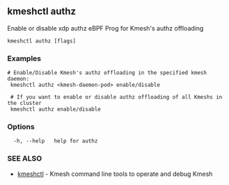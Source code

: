 ## kmeshctl authz

Enable or disable xdp authz eBPF Prog for Kmesh's authz offloading

```
kmeshctl authz [flags]
```

### Examples

```
# Enable/Disable Kmesh's authz offloading in the specified kmesh daemon:
 kmeshctl authz <kmesh-daemon-pod> enable/disable
 
 # If you want to enable or disable authz offloading of all Kmeshs in the cluster
 kmeshctl authz enable/disable
```

### Options

```
  -h, --help   help for authz
```

### SEE ALSO

* [kmeshctl](kmeshctl.md)	 - Kmesh command line tools to operate and debug Kmesh

